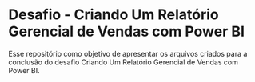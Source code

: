 # Desafio - Criando Um Relatório Gerencial de Vendas com Power BI

Esse repositório como objetivo de apresentar os arquivos criados para a conclusão do desafio Criando Um Relatório Gerencial de Vendas com Power BI.

